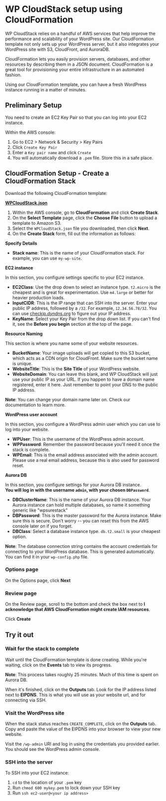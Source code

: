 # WP CloudStack setup using CloudFormation


WP CloudStack relies on a handful of AWS services that help improve the performance and scalability of your WordPress site. Our CloudFormation template not only sets up your WordPress server, but it also integrates your WordPress site with S3, CloudFront, and AuroraDB.

CloudFormation lets you easily provision servers, databases, and other resources by describing them in a JSON document. CloudFormation is a great tool for provisioning your entire infrastructure in an automated fashion.  

Using our CloudFormation template, you can have a fresh WordPress instance running in a matter of minutes.

## Preliminary Setup

You need to create an EC2 Key Pair so that you can log into your EC2 instance.

Within the AWS console: 

1. Go to EC2 > Network & Security > Key Pairs
1. Click `Create Key Pair`
1. Enter a `Key pair name` and click `Create`
1. You will automatically download a `.pem` file. Store this in a safe place.

## CloudFormation Setup - Create a CloudFormation Stack

Download the following CloudFormation template: 

**[WPCloudStack.json](../WPCloudStack.json)**

1. Within the AWS console, go to **CloudFormation** and click **Create Stack**.
1. On the **Select Template** page, click the **Choose File** button to upload a template to Amazon S3.
1. Select the `WPCloudStack.json` file you downloaded, then click **Next**.
1. On the **Create Stack** form, fill out the information as follows:

**Specify Details**

* **Stack name**: This is the name of your CloudFormation stack. For example, you can use `my-wp-site`.

**EC2 instance**

In this section, you configure settings specific to your EC2 instance. 

* **EC2Class**: Use the drop down to select an instance type. `t2.micro` is the cheapest and is great for experimentation. Use `m4.large` or better for heavier production loads.
* **InputCIDR**: This is the IP range that can SSH into the server. Enter your public IP address, followed by a `/32`. For example, `12.34.56.78/32`. You can use [checkip.dyndns.org](http://checkip.dyndns.org) to figure out your IP address. 
* **KeyName**: Select your Key Pair from the drop down list. If you can't find it, see the **Before you begin** section at the top of the page.

**Resource Naming**

This section is where you name some of your website resources.

* **BucketName**: Your image uploads will get copied to this S3 bucket, which acts as a CDN origin for CloudFront. Make sure the bucket name is unique.
* **WebsiteTitle**: This is the **Site Title** of your WordPress website.
* **WebsiteDomain**: You can leave this blank, and WP CloudStack will just use your public IP as your URL. If you happen to have a domain name registered, enter it here. Just remember to point your DNS to the public IP address.

**Note**: You can change your domain name later on. Check our documentation to learn more.

**WordPress user account**

In this section, you configure a WordPress admin user which you can use to log into your website.

* **WPUser**: This is the username of the WordPress admin account.
* **WPPassword**: Remember the password because you'll need it once the stack is complete.
* **WPEmail**: This is the email address associated with the admin account. Please use a real email address, because this is also used for password reset.

**Aurora DB**

In this section, you configure settings for your Aurora DB instance.  
**You will log in with the username `admin`, with your chosen `DBPassword`**.

* **DBClusterName**: This is the name of your Aurora DB instance. Your Aurora instance can hold multiple databases, so name it something generic like "wpsurestack"
* **DBPassword**: This is the master password for the Aurora instance. Make sure this is secure. Don't worry -- you can reset this from the AWS console later on if you forget. 
* **DBClass**: Select a database instance type. `db.t2.small` is your cheapest option.

**Note**: The database connection string contains the account credentials for connecting to your WordPress database. This is generated automatically. You can find it in your `wp-config.php` file.

### Options page

On the Options page, click **Next**

### Review page

On the Review page, scroll to the bottom and check the box next to **I acknowledge that AWS CloudFormation might create IAM resources**.

Click **Create**

## Try it out

### Wait for the stack to complete

Wait until the CloudFormation template is done creating. While you're waiting, click on the **Events** tab to view its progress.

**Note**: This process takes roughly 25 minutes. Much of this time is spent on Aurora DB. 

When it's finished, click on the **Outputs** tab. Look for the IP address listed next to **EIPDNS**. This is what you will use as your website url, and for connecting via SSH.

### Visit the WordPress site

When the stack status reaches `CREATE_COMPLETE`, click on the **Outputs** tab. Copy and paste the value of the EIPDNS into your browser to view your new website.

Visit the `/wp-admin` URI and log in using the credentials you provided earlier. You should see the WordPress admin console.

### SSH into the server

To SSH into your EC2 instance:

1. `cd` to the location of your `.pem` key
1. Run `chmod 600 mykey.pem` to lock down your SSH key
1. Run `ssh ec2-user@<your ip address>`
